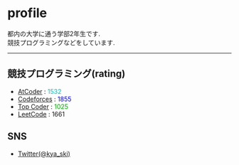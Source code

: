 # profile
都内の大学に通う学部2年生です.<br>
競技プログラミングなどをしています.

***

## 競技プログラミング(rating)
- [AtCoder](https://atcoder.jp/users/kya) : <span style = "color : #00C0C0; ">1532</span>
- [Codeforces](https://codeforces.com/profile/kyaa) : <span style = "color : #0000FF; ">1855</span>
- [Top Coder](https://www.topcoder.com/members/kya) : <span style = "color : #00A900; ">1025</span> 
- [LeetCode](https://leetcode.com/kyaa/) : 1661

## SNS
- [Twitter(@kya_ski)](https://twitter.com/kya_ski)
